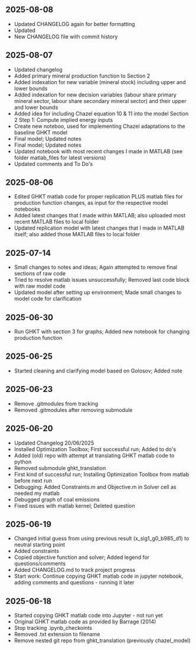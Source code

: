 ## 2025-08-08
* Updated CHANGELOG again for better formatting
* Updated
* New CHANGELOG file with commit history
## 2025-08-07
* Updated changelog
* Added primary mineral production function to Section 2
* Added indexation for new variable (mineral stock) including upper and lower bounds
* Added indexation for new decision variables (labour share primary mineral sector, labour share secondary mineral sector) and their upper and lower bounds
* Added idea for including Chazel equation 10 & 11 into the model Section 2 Step 1: Compute implied energy inputs
* Create new noteboo, used for implementing Chazel adaptations to the baseline GHKT model
* Final model; Updated notes
* Final model; Updated notes
* Updated notebook with most recent changes I made in MATLAB (see folder matlab_files for latest versions)
* Updated comments and To Do's
## 2025-08-06
* Edited GHKT matlab code for proper replication PLUS matlab files for production function changes, as input for the respective model notebooks
* Added latest changes that I made within MATLAB; also uploaded most recent MATLAB files to local folder
* Updated replication model with latest changes that I made in MATLAB itself; also added those MATLAB files to local folder
## 2025-07-14
* Small changes to notes and ideas; Again attempted to remove final sections of raw code
* Tried to resolve matlab issues unsuccessfully; Removed last code block with raw model code
* Updated model after setting up environment; Made small changes to model code for clarification
## 2025-06-30
* Run GHKT with section 3 for graphs; Added new notebook for changing production function
## 2025-06-25
* Started cleaning and clarifying model based on Golosov; Added note
## 2025-06-23
* Remove .gitmodules from tracking
* Removed .gitmodules after removing submodule
## 2025-06-20
* Updated Changelog 20/06/2025
* Installed Optimization Toolbox; First successful run; Added to do's
* Added (old) repo with attempt at translating GHKT matlab code to python
* Removed submodule ghkt_translation
* First kind of successful run; Installing Optimization Toolbox from matlab before next run
* Debugging: Added Constraints.m and Objective.m in Solver cell as needed my matlab
* Debugged graph of coal emissions
* Fixed issues with matlab kernel; Deleted question
## 2025-06-19
* Changed initial guess from using previous result (x_sig1_g0_b985_d1) to neutral starting point
* Added constraints
* Copied objective function and solver; Added legend for questions/comments
* Added CHANGELOG.md to track project progress
* Start work: Continue copying GHKT matlab code in jupyter notebook, adding comments and questions - running it later
## 2025-06-18
* Started copying GHKT matlab code into Jupyter - not run yet
* Original GHKT matlab code as provided by Barrage (2014)
* Stop tracking .ipynb_checkoints
* Removed .txt extension to filename
* Remove nested git repo from ghkt_translation (previously chazel_model)
